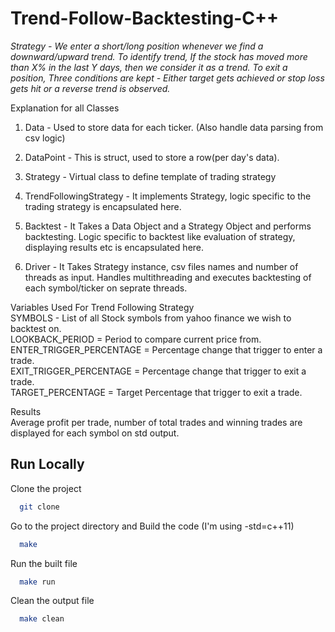# Trend-Follow-Backtesting-C++

*Strategy - We enter a short/long position whenever we find a downward/upward trend. To identify trend, If the stock has moved more than X% in the last Y days, then we consider it as a trend. To exit a position, Three conditions are kept - Either target gets achieved or stop loss gets hit or a reverse trend is observed.*

Explanation for all Classes<br />
1. Data - Used to store data for each ticker. (Also handle data parsing from csv logic)
2. DataPoint - This is struct, used to store a row(per day's data).

3. Strategy - Virtual class to define template of trading strategy
4. TrendFollowingStrategy - It implements Strategy, logic specific to the trading strategy is encapsulated here.

4. Backtest - It Takes a Data Object and a Strategy Object and performs backtesting. Logic specific to backtest like evaluation of strategy, displaying results etc is encapsulated here.

5. Driver - It Takes Strategy instance, csv files names and number of threads as input. Handles multithreading and executes backtesting of each symbol/ticker on seprate threads. 

Variables Used For Trend Following Strategy<br />
SYMBOLS  - List of all Stock symbols from yahoo finance we wish to backtest on.<br />
LOOKBACK_PERIOD = Period to compare current price from.<br />
ENTER_TRIGGER_PERCENTAGE = Percentage change that trigger to enter a trade.<br />
EXIT_TRIGGER_PERCENTAGE =  Percentage change that trigger to exit a trade.<br />
TARGET_PERCENTAGE = Target Percentage that trigger to exit a trade.

Results<br />
Average profit per trade, number of total trades and winning trades are displayed for each symbol on std output. 

## Run Locally

Clone the project

```bash
  git clone 
```

Go to the project directory and 
Build the code (I'm using -std=c++11)
```bash
  make
```
Run the built file
```bash
  make run
```
Clean the output file
```bash
  make clean
```



